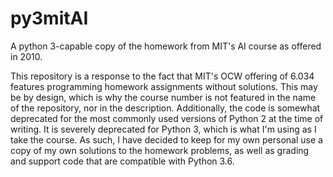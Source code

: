 # py3mitAI
A python 3-capable copy of the homework from MIT's AI course as offered in 2010.

This repository is a response to the fact that MIT's OCW offering of 6.034 features programming homework assignments without solutions.  This may be by design, which is why the course number is not featured in the name of the repository, nor in the description.  Additionally, the code is somewhat deprecated for the most commonly used versions of Python 2 at the time of writing.  It is severely deprecated for Python 3, which is what I'm using as I take the course.  As such, I have decided to keep for my own personal use a copy of my own solutions to the homework problems, as well as grading and support code that are compatible with Python 3.6.

